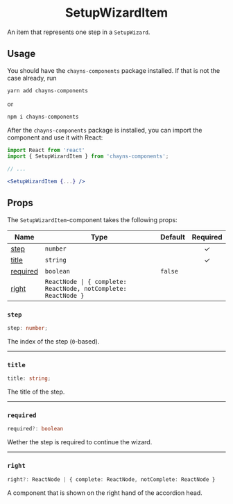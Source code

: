 <div align="center"><h1>SetupWizardItem</h1></div>

An item that represents one step in a `SetupWizard`.

## Usage

You should have the `chayns-components` package installed. If that is not the
case already, run

```bash
yarn add chayns-components
```

or

```bash
npm i chayns-components
```

After the `chayns-components` package is installed, you can import the component
and use it with React:

```jsx
import React from 'react'
import { SetupWizardItem } from 'chayns-components';

// ...

<SetupWizardItem {...} />
```

## Props

The `SetupWizardItem`-component takes the following props:

| Name                  | Type                                                           | Default | Required |
| --------------------- | -------------------------------------------------------------- | ------- | :------: |
| [step](#step)         | `number`                                                       |         |    ✓     |
| [title](#title)       | `string`                                                       |         |    ✓     |
| [required](#required) | `boolean`                                                      | `false` |          |
| [right](#right)       | `ReactNode \| { complete: ReactNode, notComplete: ReactNode }` |         |          |

### `step`

```ts
step: number;
```

The index of the step (`0`-based).

---

### `title`

```ts
title: string;
```

The title of the step.

---

### `required`

```ts
required?: boolean
```

Wether the step is required to continue the wizard.

---

### `right`

```ts
right?: ReactNode | { complete: ReactNode, notComplete: ReactNode }
```

A component that is shown on the right hand of the accordion head.
